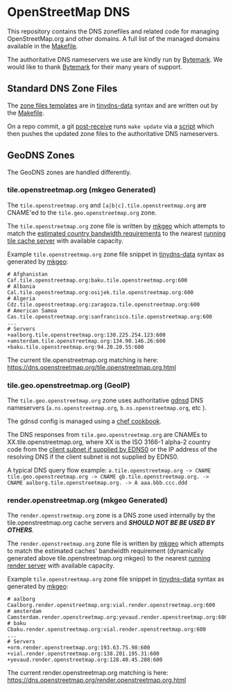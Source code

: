 OpenStreetMap DNS
======================================

This repository contains the DNS zonefiles and related code for managing OpenStreetMap.org and other domains. A full list of the managed domains available in the [Makefile](Makefile).

The authoritative DNS nameservers we use are kindly run by [Bytemark](https://docs.bytemark.co.uk/article/content-dns/). We would like to thank [Bytemark](https://www.bytemark.co.uk/) for their many years of support.

## Standard DNS Zone Files

The [zone files templates](src/) are in [tinydns-data](http://cr.yp.to/djbdns/tinydns-data.html) syntax and are written out by the [Makefile](Makefile).

On a repo commit, a git [post-receive](https://github.com/openstreetmap/chef/blob/master/cookbooks/dns/files/default/post-receive) runs `make update` via a [script](https://github.com/openstreetmap/chef/blob/master/cookbooks/dns/templates/default/dns-update.erb) which then pushes the updated zone files to the authoritative DNS nameservers.

## GeoDNS Zones

The GeoDNS zones are handled differently.

### tile.openstreetmap.org (mkgeo Generated)

The `tile.openstreetmap.org` and `[a|b|c].tile.openstreetmap.org` are CNAME'ed to the `tile.geo.openstreetmap.org` zone.

The `tile.openstreetmap.org` zone file is written by [mkgeo](bin/mkgeo) which attempts to match the [estimated country bandwidth requirements](bandwidth/tile.openstreetmap.yml) to the nearest [running](https://uptime.openstreetmap.org/) [tile cache server](src/tile.openstreetmap) with available capacity.

Example `tile.openstreetmap.org` zone file snippet in [tinydns-data](http://cr.yp.to/djbdns/tinydns-data.html) syntax as generated by [mkgeo](bin/mkgeo):

```
# Afghanistan
Caf.tile.openstreetmap.org:baku.tile.openstreetmap.org:600
# Albania
Cal.tile.openstreetmap.org:osijek.tile.openstreetmap.org:600
# Algeria
Cdz.tile.openstreetmap.org:zaragoza.tile.openstreetmap.org:600
# American Samoa
Cas.tile.openstreetmap.org:sanfrancisco.tile.openstreetmap.org:600
...
# Servers
+aalborg.tile.openstreetmap.org:130.225.254.123:600
+amsterdam.tile.openstreetmap.org:134.90.146.26:600
+baku.tile.openstreetmap.org:94.20.20.55:600
```

The current tile.openstreetmap.org matching is here: https://dns.openstreetmap.org/tile.openstreetmap.org.html

### tile.geo.openstreetmap.org (GeoIP)

The `tile.geo.openstreetmap.org` zone uses authoritative [gdnsd](https://gdnsd.org/) DNS nameservers (`a.ns.openstreetmap.org`, `b.ns.openstreetmap.org`, etc ).

The gdnsd config is managed using a [chef cookbook](https://github.com/openstreetmap/chef/tree/master/cookbooks/geodns).

The DNS responses from `tile.geo.openstreetmap.org` are CNAMEs to XX.tile.openstreetmap.org, where XX is the ISO 3166-1 alpha-2 country code from the [client subnet if supplied by EDNS0](https://tools.ietf.org/html/rfc7871) or the IP address of the resolving DNS if the client subnet is not supplied by EDNS0.

A typical DNS query flow example: `a.tile.openstreetmap.org -> CNAME tile.geo.openstreetmap.org -> CNAME gb.tile.openstreetmap.org. -> CNAME aalborg.tile.openstreetmap.org. -> A aaa.bbb.ccc.ddd`

### render.openstreetmap.org (mkgeo Generated)

The `render.openstreetmap.org` zone is a DNS zone used internally by the tile.openstreetmap.org cache servers and ***SHOULD NOT BE BE USED BY OTHERS***.

The `render.openstreetmap.org` zone file is written by [mkgeo](bin/mkgeo) which attempts to match the estimated caches' bandwidth requirement (dynamically generated above tile.openstreetmap.org mkgeo) to the nearest [running](https://uptime.openstreetmap.org/) [render server](src/render.openstreetmap) with available capacity.

Example `tile.openstreetmap.org` zone file snippet in [tinydns-data](http://cr.yp.to/djbdns/tinydns-data.html) syntax as generated by [mkgeo](bin/mkgeo):

```
# aalborg
Caalborg.render.openstreetmap.org:vial.render.openstreetmap.org:600
# amsterdam
Camsterdam.render.openstreetmap.org:yevaud.render.openstreetmap.org:600
# baku
Cbaku.render.openstreetmap.org:vial.render.openstreetmap.org:600
...
# Servers
+orm.render.openstreetmap.org:193.63.75.98:600
+vial.render.openstreetmap.org:138.201.195.31:600
+yevaud.render.openstreetmap.org:128.40.45.208:600
```

The current render.openstreetmap.org matching is here: https://dns.openstreetmap.org/render.openstreetmap.org.html
